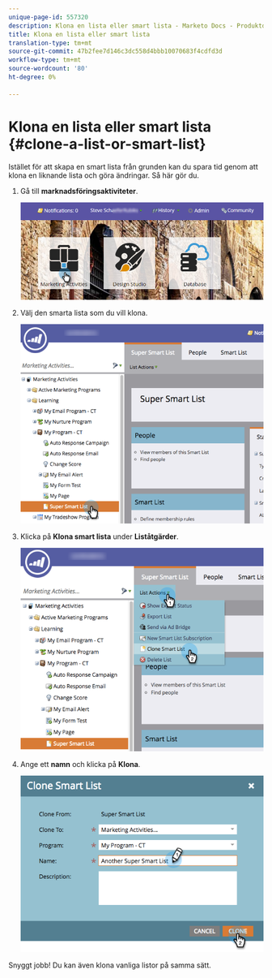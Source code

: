 ```yaml
---
unique-page-id: 557320
description: Klona en lista eller smart lista - Marketo Docs - Produktdokumentation
title: Klona en lista eller smart lista
translation-type: tm+mt
source-git-commit: 47b2fee7d146c3dc558d4bbb10070683f4cdfd3d
workflow-type: tm+mt
source-wordcount: '80'
ht-degree: 0%

---
```



# Klona en lista eller smart lista {#clone-a-list-or-smart-list}

Istället för att skapa en smart lista från grunden kan du spara tid genom att klona en liknande lista och göra ändringar. Så här gör du.

1. Gå till **marknadsföringsaktiviteter**.

   ![](assets/login-marketing-activities.png)

1. Välj den smarta lista som du vill klona.

   ![](assets/smartlist-find.png)

1. Klicka på **Klona smart lista** under **Liståtgärder**.

   ![](assets/clonesmartlist-hands.png)

1. Ange ett **namn** och klicka på **Klona**.

   ![](assets/supersmartlist-clonewindow.png)

Snyggt jobb! Du kan även klona vanliga listor på samma sätt.
